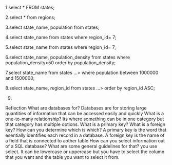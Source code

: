 1.select * FROM states;

2.select * from regions;

3.select state_name, population from states;

4.select state_name from states
   where region_id= 7;

5.select state_name from states
  where region_id= 7;

6.select state_name, population_density from states
  where population_density>50
   order by population_density;

7.select state_name from states
   ...> where population between 1000000 and 1500000;

8.select state_name, region_id from states
   ...> order by region_id ASC;

9.

Reflection
What are databases for?
  Databases are for storing large quantities of information that can be accessed easily and quickly
What is a one-to-many relationship?
  Its where something can be in one category but that category has multiple options.
What is a primary key? What is a foreign key? How can you determine which is which?
  A primary key is the word that esentially identifies each record in a database. A foreign key is the name of a field that is connected to aother table
How can you select information out of a SQL database? What are some general guidelines for that?
  you use select. It can be lowercase or uppercase but you have to select the column that you want and the table you want to select it from.